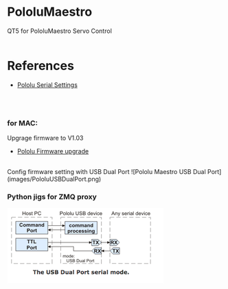 # PololuMaestro
QT5 for PololuMaestro Servo Control
  <br/>
  <br/>
  
  
# References
  - [Pololu Serial Settings](https://www.pololu.com/docs/0J40/5.a)
  <br/>
  <br/>
  
### for MAC: 
Upgrage firmware to V1.03 
  - [Pololu Firmware upgrade](https://www.pololu.com/docs/0J40/4.f)
  <br/>
Config firmware setting with USB Dual Port
![Pololu Maestro USB Dual Port] (images/PololuUSBDualPort.png)
<br/>

### Python jigs for ZMQ proxy
![MAP](images/PololuUSBDualPort.png)


